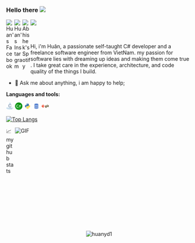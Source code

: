 ### Hello there <img src="https://media.giphy.com/media/hvRJCLFzcasrR4ia7z/giphy.gif" width="25px">
<a href="https://www.facebook.com/dohuanyd1/">
  <img align="left" alt="Huan's Facebook" width="22px" src="https://image.flaticon.com/icons/png/512/2504/2504903.png" />
</a>
<a href="https://www.instagram.com/dohuan0905/">
  <img align="left" alt="Huan's Instargram" width="22px" src="https://image.flaticon.com/icons/png/512/1409/1409946.png" />
</a>
<a href="https://www.pinterest.com/huanyd1/">
  <img align="left" alt="Abhishek's Spotify" width="22px" src="https://image.flaticon.com/icons/png/512/2504/2504932.png" />
</a>

![](https://visitor-badge.glitch.me/badge?page_id=huanyd1.huanyd1)

<br />

Hi, i'm Huân, a passionate self-taught C# developer and a freelance software engineer from VietNam. my passion for software lies with dreaming up ideas and making them come true . I take great care in the experience, architecture, and code quality of the things I build.
  
- 💬 Ask me about anything, i am happy to help;

**Languages and tools:**  

<code><img height="20" src="https://raw.githubusercontent.com/github/explore/80688e429a7d4ef2fca1e82350fe8e3517d3494d/topics/c/c.png"></code>
<code><img height="20" src="https://raw.githubusercontent.com/github/explore/80688e429a7d4ef2fca1e82350fe8e3517d3494d/topics/csharp/csharp.png"></code>
<code><img height="20" src="https://raw.githubusercontent.com/github/explore/80688e429a7d4ef2fca1e82350fe8e3517d3494d/topics/python/python.png"></code>
<code><img height="20" src="https://raw.githubusercontent.com/github/explore/80688e429a7d4ef2fca1e82350fe8e3517d3494d/topics/sql/sql.png"></code>
<code><img height="20" src="https://raw.githubusercontent.com/github/explore/80688e429a7d4ef2fca1e82350fe8e3517d3494d/topics/git/git.png"></code>

[![Top Langs](https://github-readme-stats.vercel.app/api/top-langs/?username=huanyd1&langs_count=8)](https://github.com/anuraghazra/github-readme-stats)

<img align="right" alt="GIF" src="https://static.ybox.vn/2018/2/26/1e97a24e-1adc-11e8-9758-2e995a9a3302.gif" width="480" height="280"/>

📈 my github stats

<p align="center"> <img src="https://github-readme-stats.vercel.app/api?username=huanyd1&show_icons=true&theme=radical" alt="huanyd1" />